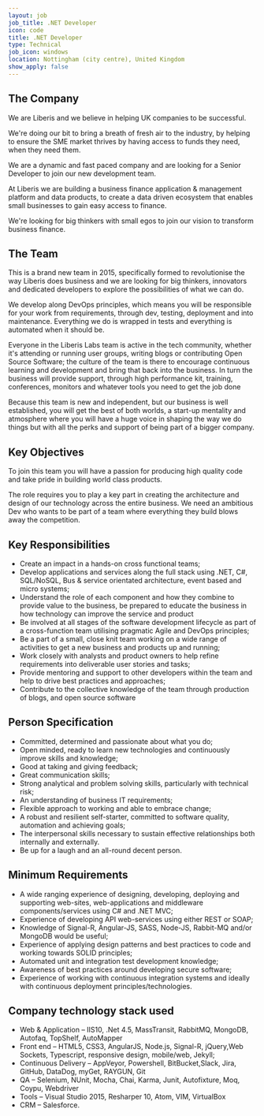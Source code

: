 ```yaml
---
layout: job
job_title: .NET Developer
icon: code
title: .NET Developer
type: Technical
job_icon: windows
location: Nottingham (city centre), United Kingdom
show_apply: false
---
```


## The Company

We are Liberis and we believe in helping UK companies to be successful.

We're doing our bit to bring a breath of fresh air to the industry, by helping to ensure the SME market thrives by having access to funds they need, when they need them.

We are a dynamic and fast paced company and are looking for a Senior Developer to join our new development team.

At Liberis we are building a business finance application & management platform and data products, to create a data driven ecosystem that enables small businesses to gain easy access to finance.

We're looking for big thinkers with small egos to join our vision to transform business finance.

## The Team

This is a brand new team in 2015, specifically formed to revolutionise the way Liberis does business and we are looking for big thinkers, innovators and dedicated developers to explore the possibilities of what we can do.

We develop along DevOps principles, which means you will be responsible for your work from requirements, through dev, testing, deployment and into maintenance. Everything we do is wrapped in tests and everything is automated when it should be.

Everyone in the Liberis Labs team is active in the tech community, whether it's attending or running user groups, writing blogs or contributing Open Source Software; the culture of the team is there to encourage continuous learning and development and bring that back into the business. In turn the business will provide support, through high performance kit, training, conferences, monitors and whatever tools you need to get the job done

Because this team is new and independent, but our business is well established, you will get the best of both worlds, a start-up mentality and atmosphere where you will have a huge voice in shaping the way we do things but with all the perks and support of being part of a bigger company.



## Key Objectives

To join this team you will have a passion for producing high quality code and take pride in building world class products.

The role requires you to play a key part in creating the architecture and design of our technology across the entire business. We need an ambitious Dev who wants to be part of a team where everything they build blows away the competition.

## Key Responsibilities

- Create an impact in a hands-on cross functional teams;
- Develop applications and services along the full stack using .NET, C#, SQL/NoSQL, Bus & service orientated architecture,  event based and micro systems;
- Understand the role of each component and how they combine to provide value to the business, be prepared to educate the business in how technology can improve the service and product
- Be involved at all stages of the software development lifecycle as part of a cross-function team utilising pragmatic Agile and DevOps principles;
- Be a part of a small, close knit team working on a wide range of activities to get a new business and products up and running;
- Work closely with analysts and product owners to help refine requirements into deliverable user stories and tasks;
- Provide mentoring and support to other developers within the team and help to drive best practices and approaches;
- Contribute to the collective knowledge of the team through production of blogs, and open source software



## Person Specification

- Committed, determined and passionate about what you do;
- Open minded, ready to learn new technologies and continuously improve skills and knowledge;
- Good at taking and giving feedback;
- Great communication skills;
- Strong analytical and problem solving skills, particularly with technical risk;
- An understanding of business IT requirements;
- Flexible approach to working and able to embrace change;
- A robust and resilient self-starter, committed to software quality, automation and achieving goals;
- The interpersonal skills necessary to sustain effective relationships both internally and externally.
- Be up for a laugh and an all-round decent person.

## Minimum Requirements

- A wide ranging experience of designing, developing, deploying and supporting web-sites, web-applications and middleware components/services using C# and .NET MVC;
- Experience of developing API web-services using either REST or SOAP;
- Knowledge of Signal-R, Angular-JS, SASS, Node-JS, Rabbit-MQ and/or MongoDB would be useful;
- Experience of applying design patterns and best practices to code and working towards SOLID principles;
- Automated unit and integration test development knowledge;
- Awareness of best practices around developing secure software;
- Experience of working with continuous integration systems and ideally with continuous deployment principles/technologies.

## Company technology stack used

- Web & Application – IIS10, .Net 4.5, MassTransit, RabbitMQ, MongoDB, Autofaq, TopShelf, AutoMapper
- Front end – HTML5, CSS3, AngularJS, Node.js, Signal-R, jQuery,Web Sockets, Typescript, responsive design, mobile/web, Jekyll;
- Continuous Delivery – AppVeyor, Powershell, BitBucket,Slack, Jira, GitHub, DataDog, myGet, RAYGUN, Git
- QA – Selenium, NUnit, Mocha, Chai, Karma, Junit, Autofixture, Moq, Coypu, Webdriver
- Tools – Visual Studio 2015, Resharper 10, Atom, VIM, VirtualBox
- CRM – Salesforce.
